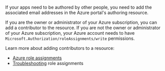 If your apps need to be authored by other people, you need to add the associated email addresses in the Azure portal's authoring resource.

If you are the owner or administrator of your Azure subscription, you can add a contributor to the resource. If you are not the owner or administrator of your Azure subscription, your Azure account needs to have `Microsoft.Authorization/roleAssignments/write` permissions.

Learn more about adding contributors to a resource:

* [Azure role assignments](../../role-based-access-control/role-assignments-portal.md)
* [Troubleshooting](../../role-based-access-control/troubleshooting.md#problems-with-rbac-role-assignments) role assignments
